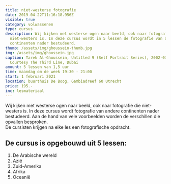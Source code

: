 ```yaml
---
title: niet-westerse fotografie
date: 2019-04-22T11:16:18.956Z
visible: true
category: volwassenen
type: cursus
description: Wij kijken met westerse ogen naar beeld, ook naar fotografie die
  niet-westers is. In deze cursus wordt in 5 lessen de fotografie van andere
  continenten nader bestudeerd.
thumb: /assets/img/ghoussein-thumb.jpg
img: /assets/img/ghoussein.jpg
caption: Tarek Al-Ghoussein, Untitled 9 (Self Portrait Series), 2002-03.
  Courtesy The Third Line, Dubai
amount: 5 lessen van 1,5 uur
time: maandag om de week 19:30 - 21:00
start: 1 februari 2021
location: buurthuis De Boog, Gambiadreef 60 Utrecht
price: 195.-
inc: lesmateriaal
---
```

Wij kijken met westerse ogen naar beeld, ook naar fotografie die niet-westers is. In deze cursus wordt  fotografie van andere continenten nader bestudeerd. Aan de hand van vele voorbeelden worden de verschillen die opvallen besproken. <br>De cursisten krijgen na elke les een fotografische opdracht.

## **De cursus is opgebouwd uit 5 lessen:**

1. De Arabische wereld
2. Azië
3. Zuid-Amerika
4. Afrika
5. Oceanië
